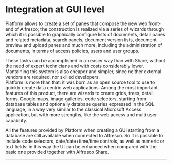 # Integration at GUI level

Platform allows to create a set of panes that compose the new web front-end of Alfresco; the construction is realized via a series of wizards through which it is possible to graphically configure lists of documents, detail panes and related metadata, search panels, document version lists, document preview and upload panes and much more, including the administration of documents, in terms of access policies, users and user groups.

These tasks can be accomplished in an easier way than with Share, without the need of expert technicians and with costs considerably lower. Mantaining this system is also cheaper and simpler, since neither external vendors are required, nor skilled developers.  
Platform is more than that: it was born as an open source tool to use to quickly create data centric web applications. Among the most important features of this product, there are wizards to create grids, trees, detail forms, Google maps, image galleries, code selectors, starting from database tables and optionally database queries expressed in the SQL language, in a way very similar to the classical Microsoft Access application, but with more strengths, like the web access and multi user capability.

All the features provided by Platform when creating a GUI starting from a database are still available when connected to Alfresco. So it is possible to include code selectors, date/date+time/time controls, as well as numeric or text fields: in this way the UI can be enhanced when compared with the basic one provided together with Alfresco Share.

---



